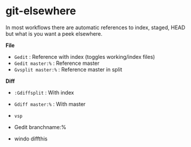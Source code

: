 # git-elsewhere

In most workflows there are automatic references to index, staged, HEAD but what is you want a peek elsewhere.

**File**

- `Gedit` : Reference with index (toggles working/index files)
- `Gedit master:%` : Reference master
- `Gvsplit master:%` : Reference master in split

**Diff**

- `:Gdiffsplit` : With index
- `Gdiff master:%` : With master

- `vsp`
- Gedit branchname:%
- windo diffthis

